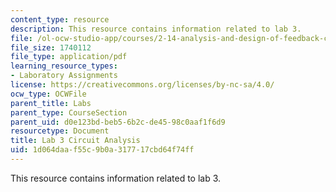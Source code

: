 ```yaml
---
content_type: resource
description: This resource contains information related to lab 3.
file: /ol-ocw-studio-app/courses/2-14-analysis-and-design-of-feedback-control-systems-spring-2014/1d064daaf55c9b0a317717cbd64f74ff_MIT2_14S14_Lab_4-Pncst-Sup.pdf
file_size: 1740112
file_type: application/pdf
learning_resource_types:
- Laboratory Assignments
license: https://creativecommons.org/licenses/by-nc-sa/4.0/
ocw_type: OCWFile
parent_title: Labs
parent_type: CourseSection
parent_uid: d0e123bd-beb5-6b2c-de45-98c0aaf1f6d9
resourcetype: Document
title: Lab 3 Circuit Analysis
uid: 1d064daa-f55c-9b0a-3177-17cbd64f74ff
---
```

This resource contains information related to lab 3.